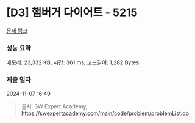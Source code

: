 # [D3] 햄버거 다이어트 - 5215 

[문제 링크](https://swexpertacademy.com/main/code/problem/problemDetail.do?contestProbId=AWT-lPB6dHUDFAVT) 

### 성능 요약

메모리: 23,332 KB, 시간: 361 ms, 코드길이: 1,282 Bytes

### 제출 일자

2024-11-07 16:49



> 출처: SW Expert Academy, https://swexpertacademy.com/main/code/problem/problemList.do